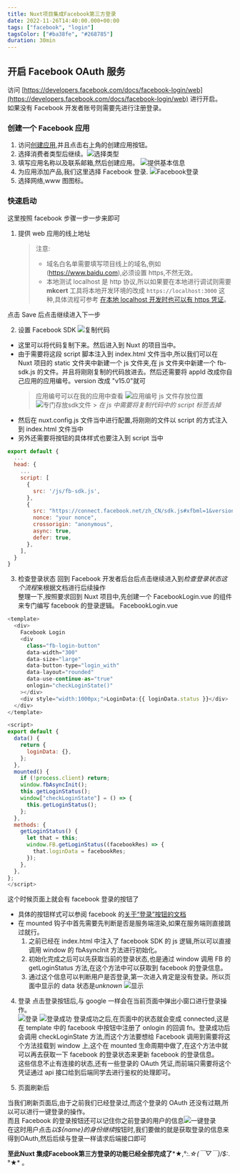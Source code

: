 ```yaml
---
title: Nuxt项目集成Facebook第三方登录
date: 2022-11-26T14:40:00.000+00:00
tags: ["facebook", "login"]
tagsColor: ["#ba38fe", "#268785"]
duration: 30min
---
```


## 开启 Facebook OAuth 服务

访问 [https://developers.facebook.com/docs/facebook-login/web](https://developers.facebook.com/docs/facebook-login/web) 进行开启。<br/>
如果没有 Facebook 开发者账号则需要先进行注册登录。

### 创建一个 Facebook 应用

1. 访问[创建应用](https://developers.facebook.com/apps),并且点击右上角的创建应用按钮。
2. 选择消费者类型后继续。![选择类型](./imgs/login-facebook/1.png)
3. 填写应用名称以及联系邮箱,然后创建应用。 ![提供基本信息](./imgs/login-facebook/2.png)
4. 为应用添加产品,我们这里选择 Facebook 登录. ![Facebook登录](./imgs/login-facebook/3.png)
5. 选择网络,www 图图标。

### 快速启动

这里按照 facebook 步骤一步一步来即可

1. 提供 web 应用的线上地址 <br/>
   > 注意:
   >
   > - 域名白名单需要填写项目线上的域名,例如(https://www.baidu.com),必须设置 https,不然无效。
   > - 本地测试 localhost 是 http 协议,所以如果要在本地进行调试则需要 **mkcert** 工具将本地开发环境的改成 `https://localhost:3000` 这种,具体流程可参考 [在本地 localhost 开发时也可以有 https 凭证](http://www.xxgw.fun/posts/mkcert-usehttpswork)。

点击 Save 后点击继续进入下一步

2. 设置 Facebook SDK
   ![复制代码](./imgs/login-facebook/4.png)

- 这里可以将代码复制下来。然后进入到 Nuxt 的项目当中。<br/>
- 由于需要将这段 script 脚本注入到 index.html 文件当中,所以我们可以在 Nuxt 项目的 static 文件夹中新建一个 js 文件夹,在 js 文件夹中新建一个 fb-sdk.js 的文件。并且将刚刚复制的代码放进去。然后还需要将 appId 改成你自己应用的应用编号。version 改成 "v15.0"就可
  > 应用编号可以在我的应用中查看
  > ![应用编号](./imgs/login-facebook/6.png)
  > js 文件存放位置
  > ![专门存放sdk文件](./imgs/login-facebook/5.png) > _在 js 中需要将复制代码中的 script 标签去掉_
- 然后在 nuxt.config.js 文件当中进行配置,将刚刚的文件以 script 的方式注入到 index.html 文件当中
- 另外还需要将按钮的具体样式也要注入到 script 当中

```js
export default {
  ...
  head: {
    ...
    script: [
      {
        src: '/js/fb-sdk.js',
      },
      {
        src: "https://connect.facebook.net/zh_CN/sdk.js#xfbml=1&version=v15.0&appId=yourId&autoLogAppEvents=1",
        nonce: "your nonce",
        crossorigin: "anonymous",
        async: true,
        defer: true,
      },
    ],
  }
}
```

3. 检查登录状态
   回到 Facebook 开发者后台后点击继续进入到*检查登录状态这个流程*来根据文档进行后续操作<br/>
   整理一下,按照要求回到 Nuxt 项目中,先创建一个 FacebookLogin.vue 的组件来专门编写 facebook 的登录逻辑。
   FacebookLogin.vue

```js
<template>
  <div>
    Facebook Login
    <div
      class="fb-login-button"
      data-width="300"
      data-size="large"
      data-button-type="login_with"
      data-layout="rounded"
      data-use-continue-as="true"
      onlogin="checkLoginState()"
    ></div>
    <div style="width:1000px;">LoginData:{{ loginData.status }}</div>
  </div>
</template>

<script>
export default {
  data() {
    return {
      loginData: {},
    };
  },
  mounted() {
    if (!process.client) return;
    window.fbAsyncInit();
    this.getLoginStatus();
    window["checkLoginState"] = () => {
      this.getLoginStatus();
    };
  },
  methods: {
    getLoginStatus() {
      let that = this;
      window.FB.getLoginStatus((facebookRes) => {
        that.loginData = facebookRes;
      });
    },
  },
};
</script>
```

这个时候页面上就会有 facebook 登录的按钮了

- 具体的按钮样式可以参阅 facebook 的[关于“登录”按钮的文档](https://developers.facebook.com/docs/facebook-login/web/login-button)
- 在 mounted 钩子中首先需要先判断是否是服务端渲染,如果在服务端则直接跳过就行。
  1. 之前已经在 index.html 中注入了 facebook SDK 的 js 逻辑,所以可以直接调用 window 的 fbAsyncInit 方法进行初始化。
  2. 初始化完成之后可以先获取当前的登录状态,也是通过 window 调用 FB 的 getLoginStatus 方法,在这个方法中可以获取到 facebook 的登录信息。
  3. 通过这个信息可以判断用户是否登录,第一次进入肯定是没有登录。所以页面中显示的 data 状态是*unknown*
     ![显示](./imgs/login-facebook/7.png)

4. 登录
   点击登录按钮后,与 google 一样会在当前页面中弹出小窗口进行登录操作。<br/>
   ![登录](./imgs/login-facebook/8.png)
   ![登录成功](./imgs/login-facebook/9.png)
   登录成功之后,在页面中的状态就会变成 connected,这是在 template 中的 facebook 中按钮中注册了 onlogin 的回调 fn。登录成功后会调用 checkLoginState 方法,而这个方法要想给 Facebook 调用到需要将这个方法挂载到 window 上,这个在 mounted 生命周期中做了,在这个方法中就可以再去获取一下 facebook 的登录状态来更新 facebook 的登录信息。<br/>
   这些信息不止有连接的状态,还有一些登录的 OAuth 凭证,而前端只需要将这个凭证通过 api 接口给到后端同学去进行鉴权的处理即可。

5. 页面刷新后

当我们刷新页面后,由于之前我们已经登录过,而这个登录的 OAuth 还没有过期,所以可以进行一键登录的操作。<br/>
而且 Facebook 的登录按钮还可以记住你之前登录的用户的信息![一键登录](./imgs/login-facebook/10.png)<br/>
在这时用户点击*以${name}的身份继续*按钮时,我们要做的就是获取登录的信息来得到OAuth,然后后续与登录一样请求后端接口即可

**至此Nuxt 集成Facebook第三方登录的功能已经全部完成了***★,°*:.☆(￣▽￣)/$:*.°★* 。
